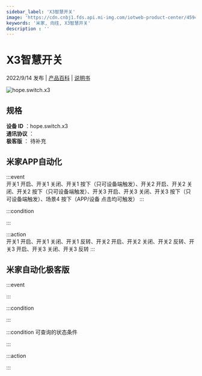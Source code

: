 ```yaml
---
sidebar_label: 'X3智慧开关'
image: 'https://cdn.cnbj1.fds.api.mi-img.com/iotweb-product-center/45943fea7e79a125e311ce36a3496a70_1662357182351.png?GalaxyAccessKeyId=AKVGLQWBOVIRQ3XLEW&Expires=9223372036854775807&Signature=ElKGZ1DbFA+ZCy9Gq46HNY+1e4I='
keywords: '米家, 向往, X3智慧开关'
description : ''
---
```

# X3智慧开关

2022/9/14 发布 | [产品百科](https://home.mi.com/webapp/content/baike/product/index.html?model=hope.switch.x3/) | [说明书](https://home.mi.com/views/introduction.html?model=hope.switch.x3&region=cn)

![hope.switch.x3](https://cdn.cnbj1.fds.api.mi-img.com/iotweb-product-center/45943fea7e79a125e311ce36a3496a70_1662357182351.png?GalaxyAccessKeyId=AKVGLQWBOVIRQ3XLEW&Expires=9223372036854775807&Signature=ElKGZ1DbFA+ZCy9Gq46HNY+1e4I=)

## 规格  
> 
**设备 ID** ：hope.switch.x3  
**通讯协议** ：  
**极客版**  ： 待补充 


## 米家APP自动化  

:::event  
开关1 开启、开关1 关闭、开关1 按下（只可设备端触发）、开关2 开启、开关2 关闭、开关2 按下（只可设备端触发）、开关3 开启、开关3 关闭、开关3 按下（只可设备端触发）、场景4 按下（APP/设备 点击均可触发）
:::

:::condition  

:::

:::action   
开关1 开启、开关1 关闭、开关1 反转、开关2 开启、开关2 关闭、开关2 反转、开关3 开启、开关3 关闭、开关3 反转
:::

## 米家自动化极客版  

:::event  

:::

:::condition  

:::

:::condition 可查询的状态条件  

:::

:::action  

:::

        
